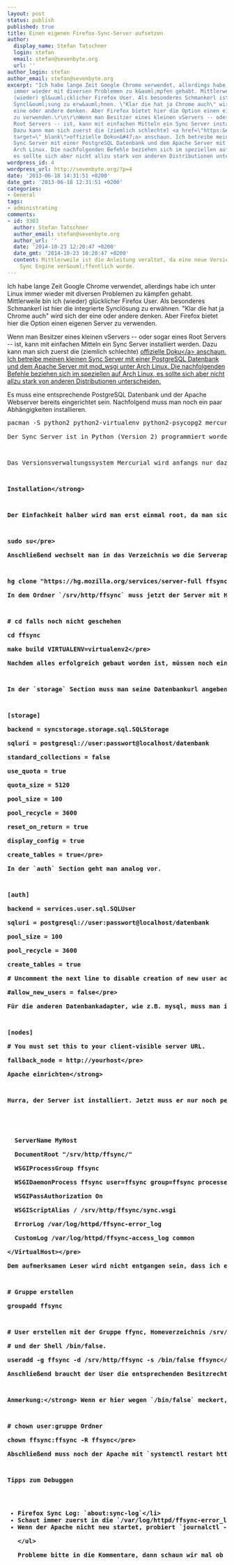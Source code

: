 ```yaml
---
layout: post
status: publish
published: true
title: Einen eigenen Firefox-Sync-Server aufsetzen
author:
  display_name: Stefan Tatschner
  login: stefan
  email: stefan@sevenbyte.org
  url: ''
author_login: stefan
author_email: stefan@sevenbyte.org
excerpt: "Ich habe lange Zeit Google Chrome verwendet, allerdings habe ich unter Linux
  immer wieder mit diversen Problemen zu k&auml;mpfen gehabt. Mittlerweile bin ich
  (wieder) gl&uuml;cklicher Firefox User. Als besonderes Schmankerl ist hier die integrierte
  Syncl&ouml;sung zu erw&auml;hnen. \"Klar die hat ja Chrome auch\" wird sich der
  eine oder andere denken. Aber Firefox bietet hier die Option einen eigenen Server
  zu verwenden.\r\n\r\nWenn man Besitzer eines kleinen vServers -- oder sogar eines
  Root Servers -- ist, kann mit einfachen Mitteln ein Sync Server installiert werden.
  Dazu kann man sich zuerst die (ziemlich schlechte) <a href=\"https:&#47;&#47;docs.services.mozilla.com&#47;howtos&#47;run-sync.html\"
  target=\"_blank\">offizielle Doku<&#47;a> anschaun. Ich betreibe meinen kleinen
  Sync Server mit einer PostgreSQL Datenbank und dem Apache Server mit mod_wsgi unter
  Arch Linux. Die nachfolgenden Befehle beziehen sich im speziellen auf Arch Linux,
  es sollte sich aber nicht allzu stark von anderen Distributionen unterscheiden."
wordpress_id: 4
wordpress_url: http://sevenbyte.org/?p=4
date: '2013-06-18 14:31:51 +0200'
date_gmt: '2013-06-18 12:31:51 +0200'
categories:
- General
tags:
- administrating
comments:
- id: 3303
  author: Stefan Tatschner
  author_email: stefan@sevenbyte.org
  author_url: ''
  date: '2014-10-23 12:20:47 +0200'
  date_gmt: '2014-10-23 10:20:47 +0200'
  content: Mittlerweile ist die Anleitung veraltet, da eine neue Version der Firefox
    Sync Engine ver&ouml;ffentlich wurde.
---
```

<p>Ich habe lange Zeit Google Chrome verwendet, allerdings habe ich unter Linux immer wieder mit diversen Problemen zu k&auml;mpfen gehabt. Mittlerweile bin ich (wieder) gl&uuml;cklicher Firefox User. Als besonderes Schmankerl ist hier die integrierte Syncl&ouml;sung zu erw&auml;hnen. "Klar die hat ja Chrome auch" wird sich der eine oder andere denken. Aber Firefox bietet hier die Option einen eigenen Server zu verwenden.</p>
<p>Wenn man Besitzer eines kleinen vServers -- oder sogar eines Root Servers -- ist, kann mit einfachen Mitteln ein Sync Server installiert werden. Dazu kann man sich zuerst die (ziemlich schlechte) <a href="https:&#47;&#47;docs.services.mozilla.com&#47;howtos&#47;run-sync.html" target="_blank">offizielle Doku<&#47;a> anschaun. Ich betreibe meinen kleinen Sync Server mit einer PostgreSQL Datenbank und dem Apache Server mit mod_wsgi unter Arch Linux. Die nachfolgenden Befehle beziehen sich im speziellen auf Arch Linux, es sollte sich aber nicht allzu stark von anderen Distributionen unterscheiden.<a id="more"></a><a id="more-4"></a></p>
<p>Es muss eine entsprechende PostgreSQL Datenbank und der Apache Webserver bereits eingerichtet sein. Nachfolgend muss man noch ein paar Abh&auml;ngigkeiten installieren.</p>
<pre class="lang:default highlight:0 decode:true">pacman -S python2 python2-virtualenv python2-psycopg2 mercurial mod_wsgi2<&#47;pre><br />
Der Sync Server ist in Python (Version 2) programmiert worden, dementsprechend m&uuml;ssen die n&ouml;tigen Python Bibliotheken im System vorhanden sein. Virtualenv dient dazu eine abgeschlossene Python Umgebung zu erstellen. Dabei werden zus&auml;tzliche Bibliothen ins Arbeitsverzeichnis geladen und dort relativ zueinander eingebunden. So k&ouml;nnen verschiedene Versionen gleichzeitig im System verwendet werden ohne Konflikte zu verursachen. Psycopg2 ist der PostgreSQL Datenbank Adapter f&uuml;r Python.</p>
<p>Das Versionsverwaltungssystem Mercurial wird anfangs nur dazu ben&ouml;tigt um den aktuellen Stand des Projektes vom Mozilla Projektserver herunterzuladen. Das Apache Modul mod_wsgi2 dient dazu, Python2 Anwendungen zu hosten. Nach dessen Installation muss man u.U. noch etwas in die Apache Config eintragen. Die Ausgabe von pacman hilft einem hier aber weiter.</p>
<p><strong>Installation<&#47;strong></p>
<p>Der Einfachkeit halber wird man erst einmal root, da man sich so das ewige `sudo` Ged&ouml;ns sparen kann. Hier ist aber Vorsicht geboten, dass man sein System nicht schrottet.</p>
<pre class="lang:default highlight:0 decode:true">sudo su<&#47;pre><br />
Anschlie&szlig;end wechselt man in das Verzeichnis wo die Serverapplikation hinein soll. Ich habe hierf&uuml;r das Standardverzeichnis `&#47;srv&#47;http&#47;` gew&auml;hlt. Mit dem anschlie&szlig;enden Befehl werden die Sourcen des Sync Servers in den Ordner `ffsync` geladen.</p>
<pre class="lang:default highlight:0 decode:true">hg clone "https:&#47;&#47;hg.mozilla.org&#47;services&#47;server-full ffsync"<&#47;pre><br />
In dem Ordner `&#47;srv&#47;http&#47;ffsync` muss jetzt der Server mit Hilfe von `virtualenv` gebaut werden. Dies bewerkstelligt man mittels.</p>
<pre class="lang:default highlight:0 decode:true"># cd falls noch nicht geschehen<br />
cd ffsync<br />
make build VIRTUALENV=virtualenv2<&#47;pre><br />
Nachdem alles erfolgreich gebaut worden ist, m&uuml;ssen noch ein paar Sachen konfiguriert werden. Die Configdatei `sync.conf` f&uuml;r den Sync Server befindet sich im Unterverzeichnis `etc`.</p>
<p>In der `storage` Section muss man seine Datenbankurl angeben. Zu beachten ist hier, dass der Name des PostgreSQL Adapters nicht `postgres` ist, wie in der original Dokumentation erw&auml;hnt ist, sonder `postgresql`.</p>
<pre class="lang:default highlight:0 decode:true">[storage]<br />
backend = syncstorage.storage.sql.SQLStorage<br />
sqluri = postgresql:&#47;&#47;user:passwort@localhost&#47;datenbank<br />
standard_collections = false<br />
use_quota = true<br />
quota_size = 5120<br />
pool_size = 100<br />
pool_recycle = 3600<br />
reset_on_return = true<br />
display_config = true<br />
create_tables = true<&#47;pre><br />
In der `auth` Section geht man analog vor.</p>
<pre class="lang:default highlight:0 decode:true">[auth]<br />
backend = services.user.sql.SQLUser<br />
sqluri = postgresql:&#47;&#47;user:passwort@localhost&#47;datenbank<br />
pool_size = 100<br />
pool_recycle = 3600<br />
create_tables = true<br />
# Uncomment the next line to disable creation of new user accounts.<br />
#allow_new_users = false<&#47;pre><br />
F&uuml;r die anderen Datenbankadapter, wie z.B. mysql, muss man in der Regel nur den Namen des Adapters in der URI anpassen. Sollte dann soweit auch funktionieren... F&uuml;r den Betrieb hinter einem Webserver muss man noch eine Fallback Node angeben (keine Ahnung was das ist). Man tr&auml;gt hier einfach die URL zum Server ein.</p>
<pre class="lang:default highlight:0 decode:true">[nodes]<br />
# You must set this to your client-visible server URL.<br />
fallback_node = http:&#47;&#47;yourhost<&#47;pre><br />
<strong>Apache einrichten<&#47;strong></p>
<p>Hurra, der Server ist installiert. Jetzt muss er nur noch per http erreichbar sein. Nichts leichter als das! Zuerst muss der entsprechende Virtual Host des Apaches angepasst werden, damit dieser mit `wsgi` zusammenarbeitet. Ich gehe mal davon aus, dass bekannt ist, was ein Virtual Host macht. Jedenfalls k&ouml;nnte eine passende Konfiguration so aussehn.</p>
<pre class="lang:apache highlight:0 decode:true"><VirtualHost *:80><br />
  ServerName MyHost<br />
  DocumentRoot "&#47;srv&#47;http&#47;ffsync&#47;"<br />
  WSGIProcessGroup ffsync<br />
  WSGIDaemonProcess ffsync user=ffsync group=ffsync processes=2 threads=25<br />
  WSGIPassAuthorization On<br />
  WSGIScriptAlias &#47; &#47;srv&#47;http&#47;ffsync&#47;sync.wsgi<br />
  ErrorLog &#47;var&#47;log&#47;httpd&#47;ffsync-error_log<br />
  CustomLog &#47;var&#47;log&#47;httpd&#47;ffsync-access_log common<br />
<&#47;VirtualHost><&#47;pre><br />
Dem aufmerksamen Leser wird nicht entgangen sein, dass ich etwas vergessen habe. Der virtuelle Host des Apache setzt einen User `ffsync` voraus. Dieser muss selbstverst&auml;ndlich im System vorhanden sein, damit alles funktioniert. Diesen und seine Gruppe legen wir mit `useradd` und `groupadd` an.</p>
<pre class="lang:default highlight:0 decode:true"># Gruppe erstellen<br />
groupadd ffsync</p>
<p># User erstellen mit der Gruppe ffync, Homeverzeichnis &#47;srv&#47;http&#47;ffsync<br />
# und der Shell &#47;bin&#47;false.<br />
useradd -g ffsync -d &#47;srv&#47;http&#47;ffsync -s &#47;bin&#47;false ffsync<&#47;pre><br />
Anschlie&szlig;end braucht der User die entsprechenden Besitzrechte auf den Ordner des Sync Servers. Dazu bedienen wir uns `chown`. Nicht vergessen, dass wir immer noch root sind.</p>
<p><strong>Anmerkung:<&#47;strong> Wenn er hier wegen `&#47;bin&#47;false` meckert, einfach in die Datei `&#47;etc&#47;shells` eintragen und nochmal probieren.</p>
<pre class="lang:default highlight:0 decode:true "># chown user:gruppe Ordner<br />
chown ffsync:ffsync -R ffsync<&#47;pre><br />
Abschlie&szlig;end muss noch der Apache mit `systemctl restart httpd` neu gestartet werden. Wenn kein Fehler beim Neustart auftaucht, schauts ganz gut aus. Zum Testen kann man jetzt die URL des VHost in der Firefox Sync unter "eigenen Server verwenden" eintragen und seine Lesezeichen auf den eigenen Server schieben.</p>
<p>Tipps zum Debuggen</p>
<ul>
<li>Firefox Sync Log: `about:sync-log`<&#47;li>
<li>Schaut immer zuerst in die `&#47;var&#47;log&#47;httpd&#47;ffsync-error_log` wenn etwas nicht funktioniert. Die Tracebacks k&ouml;nnen hilfreich sein, v.a. bei Tippfehlern.<&#47;li>
<li>Wenn der Apache nicht neu startet, probiert `journalctl -xn` aus.<&#47;li><br />
<&#47;ul><br />
Probleme bitte in die Kommentare, dann schaun wir mal ob wir sie l&ouml;sen k&ouml;nnen. Wenn ich etwas vergessen habe, bitte ich um Hinweise, dass ich den Artikel erg&auml;nzen kann. Danke :-)</p>
